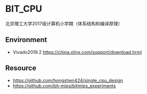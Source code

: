 # BIT_CPU
北京理工大学2017级计算机小学期（体系结构和编译原理）
## Environment
+ Vivado2019.2 https://china.xlinx.com/support/download.hrml
## Resource
+ https://github.com/hongshen424/single_cpu_design
+ https://github.com/bit-mips/bitmips_experiments
